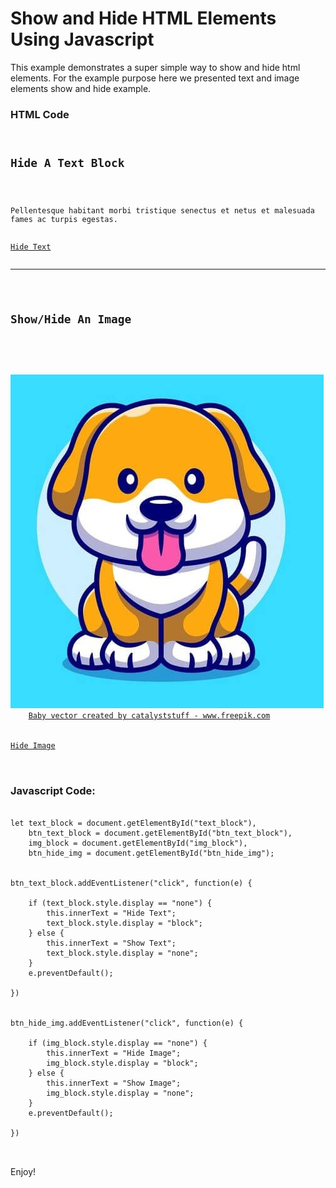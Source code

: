 # Show and Hide HTML Elements Using Javascript

<p>
This example demonstrates a super simple way to show and hide html elements. For the example purpose here we presented text and image elements show and hide example.
</p>

<h3>HTML Code</h3>

<pre>
<code>
<h2>Hide A Text Block</h2>

<p id="text_block">Pellentesque habitant morbi tristique senectus et netus et malesuada fames ac turpis egestas.</p>
<a href="#" id="btn_text_block">Hide Text</a>

<hr>

<h2>Show/Hide An Image</h2>

<picture id="img_block">
    <img src="assets/img/puppy.jpg" alt="cute puppy image">
    <a href='https://www.freepik.com/vectors/baby' class="photo_credit" target="_blank">Baby vector created by catalyststuff - www.freepik.com</a>
</picture>

<a href="#" id="btn_hide_img">Hide Image</a>

</code>
</pre>

<h3>Javascript Code:</h3>

<pre>
<code>
let text_block = document.getElementById("text_block"),
    btn_text_block = document.getElementById("btn_text_block"),
    img_block = document.getElementById("img_block"),
    btn_hide_img = document.getElementById("btn_hide_img");


btn_text_block.addEventListener("click", function(e) {

    if (text_block.style.display == "none") {
        this.innerText = "Hide Text";
        text_block.style.display = "block";
    } else {
        this.innerText = "Show Text";
        text_block.style.display = "none";
    }
    e.preventDefault();

})


btn_hide_img.addEventListener("click", function(e) {

    if (img_block.style.display == "none") {
        this.innerText = "Hide Image";
        img_block.style.display = "block";
    } else {
        this.innerText = "Show Image";
        img_block.style.display = "none";
    }
    e.preventDefault();

})

</code>
</pre>

Enjoy!
